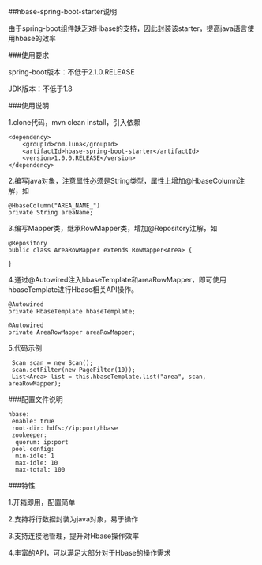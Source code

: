 ##hbase-spring-boot-starter说明

由于spring-boot组件缺乏对Hbase的支持，因此封装该starter，提高java语言使用hbase的效率

###使用要求

spring-boot版本：不低于2.1.0.RELEASE

JDK版本：不低于1.8

###使用说明

1.clone代码，mvn clean install，引入依赖

    <dependency>
        <groupId>com.luna</groupId>
        <artifactId>hbase-spring-boot-starter</artifactId>
        <version>1.0.0.RELEASE</version>
    </dependency>
    
2.编写java对象，注意属性必须是String类型，属性上增加@HbaseColumn注解，如

    @HbaseColumn("AREA_NAME_")
    private String areaName;

3.编写Mapper类，继承RowMapper<T>类，增加@Repository注解，如

    @Repository
    public class AreaRowMapper extends RowMapper<Area> {

    }
    
4.通过@Autowired注入hbaseTemplate和areaRowMapper，即可使用hbaseTemplate进行Hbase相关API操作。

    @Autowired
    private HbaseTemplate hbaseTemplate;

    @Autowired
    private AreaRowMapper areaRowMapper;
        
5.代码示例

     Scan scan = new Scan();
     scan.setFilter(new PageFilter(10));
     List<Area> list = this.hbaseTemplate.list("area", scan, areaRowMapper);
     
###配置文件说明

    hbase:
     enable: true
     root-dir: hdfs://ip:port/hbase
     zookeeper:
      quorum: ip:port
     pool-config:
      min-idle: 1
      max-idle: 10
      max-total: 100
      
###特性

1.开箱即用，配置简单

2.支持将行数据封装为java对象，易于操作

3.支持连接池管理，提升对Hbase操作效率

4.丰富的API，可以满足大部分对于Hbase的操作需求

